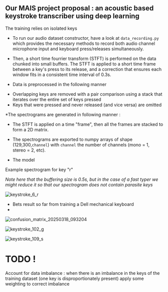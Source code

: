 ## Our MAIS project proposal : an acoustic based keystroke transcriber using deep learning 

The training relies on isolated keys

* To run our audio dataset constructor, have a look at `data_recording.py` which provides the necessary methods to record both audio channel microphone input and keyboard press/releases simultaneously. 

* Then, a short time fourrier transform (STFT) is performed on the data chunked into small buffers. The STFT is applied to a short time frame between a key's press to its release, and a correction that ensures each window fits in a consistent time interval of 0.3s. 

* Data is preprocessed in the following manner
- Overlapping keys are removed with a pair comparison using a stack that iterates over the entire set of keys pressed
- Keys that were pressed and never released (and vice versa) are omitted

*The spectrograms are generated in following manner : 
- The STFT is applied on a time "frame", then all the frames are stacked to form a 2D matrix.
  
* The spectrograms are exported to numpy arrays of shape (129,300,`channel`) with `channel` the number of channels (mono = 1, stereo = 2, etc). 

* The model 

Example spectrogram for key "r" 

*Note here that the buffering size is 0.5s, but in the case of a fast typer we might reduce it so that our spectrogram does not contain parasite keys*

![keystroke_6_r](https://github.com/user-attachments/assets/114ad7b2-a44b-4006-8a10-9597e8fc58a9)

* Bets result so far from training a Dell mechanical keyboard
* 
![confusion_matrix_20250318_093204](https://github.com/user-attachments/assets/13ffa579-c202-4ca7-afe6-fa5e7e7efbc3)


![keystroke_102_g](https://github.com/user-attachments/assets/d10ed852-f746-474f-bb1b-47cf19ad4666)

![keystroke_109_s](https://github.com/user-attachments/assets/c48f4430-3a2f-47ba-a7c0-fc8fd2478f12)

# TODO ! 

Account for data imbalance : when there is an imbalance in the keys of the training dataset (one key is disproportionately present) apply some weighting to correct imbalance

